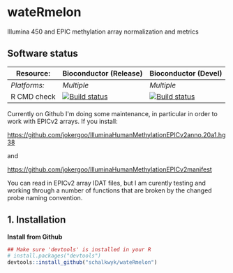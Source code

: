 # wateRmelon
 Illumina 450 and EPIC methylation array normalization and metrics

## Software status

| Resource:     | Bioconductor  (Release)      | Bioconductor (Devel)    |
| ------------- | ------------------- | ------------- |
| _Platforms:_  | _Multiple_          | _Multiple_    |
| R CMD check   | <a href="http://bioconductor.org/checkResults/release/bioc-LATEST/wateRmelon/"><img border="0" src="http://bioconductor.org/shields/build/release/bioc/wateRmelon.svg" alt="Build status"></a></br>|<a href="http://bioconductor.org/checkResults/devel/bioc-LATEST/wateRmelon/"><img border="0" src="http://bioconductor.org/shields/build/devel/bioc/wateRmelon.svg" alt="Build status"></a>

Currently on Github I'm doing some maintenance, in particular in order to work with EPICv2 arrays.
If you install:

   https://github.com/jokergoo/IlluminaHumanMethylationEPICv2anno.20a1.hg38

and

  https://github.com/jokergoo/IlluminaHumanMethylationEPICv2manifest

You can read in EPICv2 array IDAT files, but I am curently testing and working through a number 
of functions that are broken by the changed probe naming convention.

## 1. Installation


**Install from Github**
```R
## Make sure 'devtools' is installed in your R
# install.packages("devtools")
devtools::install_github("schalkwyk/wateRmelon")
```

